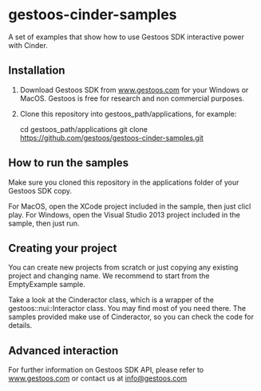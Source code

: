 # gestoos-cinder-samples

A set of examples that show how to use Gestoos SDK interactive power with Cinder.

## Installation

1. Download Gestoos SDK from www.gestoos.com for your Windows or MacOS. Gestoos is free for research and non commercial purposes.
2. Clone this repository into gestoos_path/applications, for example:

    cd gestoos_path/applications
    git clone https://github.com/gestoos/gestoos-cinder-samples.git 

## How to run the samples

Make sure you cloned this repository in the applications folder of your Gestoos SDK copy.

For MacOS, open the XCode project included in the sample, then just clicl play.
For Windows, open the Visual Studio 2013 project included in the sample, then just run.

## Creating your project

You can create new projects from scratch or just copying any existing project and changing name. We recommend to start from the EmptyExample sample.

Take a look at the Cinderactor class, which is a wrapper of the gestoos::nui::Interactor class. You may find most of you need there. The samples provided make use of Cinderactor, so you can check the code for details.

## Advanced interaction

For further information on Gestoos SDK API, please refer to www.gestoos.com or contact us at info@gestoos.com

